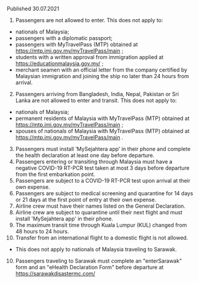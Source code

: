 Published 30.07.2021
1. Passengers are not allowed to enter.
This does not apply to:
- nationals of Malaysia;
- passengers with a diplomatic passport;
- passengers with MyTravelPass (MTP) obtained at <a href="https://mtp.imi.gov.my/myTravelPass/main">https://mtp.imi.gov.my/myTravelPass/main</a> ;
- students with a written approval from immigration applied at <a href="https://educationmalaysia.gov.my/">https://educationmalaysia.gov.my/</a> ;
- merchant seamen with an official letter from the company certified by Malaysian immigration and joining the ship no later than 24 hours from arrival.
2. Passengers arriving from Bangladesh, India, Nepal, Pakistan or Sri Lanka are not allowed to enter and transit.
This does not apply to:
- nationals of Malaysia;
- permanent residents of Malaysia with MyTravelPass (MTP) obtained at <a href="https://mtp.imi.gov.my/myTravelPass/main">https://mtp.imi.gov.my/myTravelPass/main</a> ;
- spouses of nationals of Malaysia with MyTravelPass (MTP) obtained at <a href="https://mtp.imi.gov.my/myTravelPass/main">https://mtp.imi.gov.my/myTravelPass/main</a> .
3. Passengers must install 'MySejahtera app' in their phone and complete the health declaration at least one day before departure.
4. Passengers entering or transiting through Malaysia must have a negative COVID-19 RT-PCR test taken at most 3 days before departure from the first embarkation point.
5. Passengers are subject to a COVID-19 RT-PCR test upon arrival at their own expense.
6. Passengers are subject to medical screening and quarantine for 14 days or 21 days at the first point of entry at their own expense.
7. Airline crew must have their names listed on the General Declaration.
8. Airline crew are subject to quarantine until their next flight and must install 'MySejahtera app' in their phone.
9. The maximum transit time through Kuala Lumpur (KUL) changed from 48 hours to 24 hours.
10. Transfer from an international flight to a domestic flight is not allowed.
- This does not apply to nationals of Malaysia traveling to Sarawak.
10. Passengers traveling to Sarawak must complete an "enterSarawak" form and an "eHealth Declaration Form" before departure at <a href="https://sarawakdisastermc.com/">https://sarawakdisastermc.com/</a>

